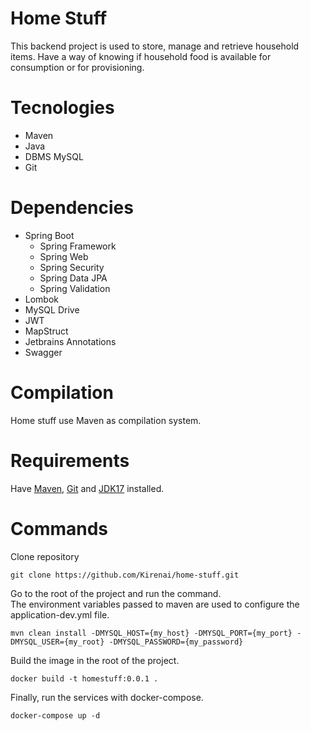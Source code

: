# Home Stuff

This backend project is used to store, manage and retrieve household items. Have a way of knowing if household food is available for consumption or for provisioning.

# Tecnologies

* Maven
* Java
* DBMS MySQL
* Git

# Dependencies

* Spring Boot
    * Spring Framework
    * Spring Web
    * Spring Security
    * Spring Data JPA
    * Spring Validation
* Lombok
* MySQL Drive
* JWT
* MapStruct
* Jetbrains Annotations
* Swagger

# Compilation

Home stuff use Maven as compilation system.

# Requirements

Have [Maven](https://maven.apache.org/download.cgi), [Git](https://git-scm.com) and [JDK17](https://www.oracle.com/java/technologies/javase/jdk17-archive-downloads.html) installed.

# Commands

Clone repository

```github
git clone https://github.com/Kirenai/home-stuff.git
```

Go to the root of the project and run the command. </br>
The environment variables passed to maven are used to configure the application-dev.yml file.

```maven
mvn clean install -DMYSQL_HOST={my_host} -DMYSQL_PORT={my_port} -DMYSQL_USER={my_root} -DMYSQL_PASSWORD={my_password}
```

Build the image in the root of the project. 

```docker
docker build -t homestuff:0.0.1 .
```

Finally, run the services with docker-compose.

```docker
docker-compose up -d
```




